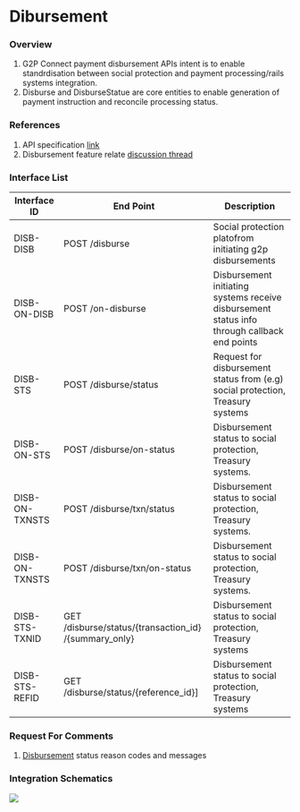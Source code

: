 # Dibursement

### Overview

1. G2P Connect payment disbursement APIs intent is to enable standrdisation between social protection and payment processing/rails systems integration.
2. Disburse and DisburseStatue are core entities to enable generation of payment instruction and reconcile processing status.

### References

1. API specification [link](https://g2p-connect.github.io/specs/dist/g2p-disburse.html)
2. Disbursement feature relate [discussion thread](https://github.com/G2P-Connect/.github/discussions/15)

### Interface List

| Interface ID   | End Point                                               | Description                                                                                  |
| -------------- | ------------------------------------------------------- | -------------------------------------------------------------------------------------------- |
| DISB-DISB      | POST /disburse                                          | Social protection platofrom initiating g2p disbursements                                     |
| DISB-ON-DISB   | POST /on-disburse                                       | Disbursement initiating systems receive disbursement status info through callback end points |
| DISB-STS       | POST /disburse/status                                   | Request for disbursement status from (e.g) social protection, Treasury systems               |
| DISB-ON-STS    | POST /disburse/on-status                                | Disbursement status to social protection, Treasury systems.                                  |
| DISB-ON-TXNSTS | POST /disburse/txn/status                               | Disbursement status to social protection, Treasury systems.                                  |
| DISB-ON-TXNSTS | POST /disburse/txn/on-status                            | Disbursement status to social protection, Treasury systems.                                  |
| DISB-STS-TXNID | GET /disburse/status/{transaction\_id} /{summary\_only} | Disbursement status to social protection, Treasury systems                                   |
| DISB-STS-REFID | GET /disburse/status/{reference\_id}]                   | Disbursement status to social protection, Treasury systems                                   |

### Request For Comments

1. [Disbursement](~/docs/rfc/specs-draft/g2p\_dsbt\_status\_codes.md) status reason codes and messages

### Integration Schematics

![](images/draw.io/interface-disb.drawio.png)

